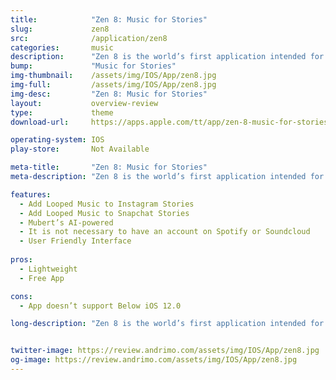 ```yaml
---
title:            "Zen 8: Music for Stories"
slug:             zen8
src:              /application/zen8
categories:       music
description:      "Zen 8 is the world’s first application intended for adding looped music to Instagram and Snapchat stories."
bump:             "Music for Stories"
img-thumbnail:    /assets/img/IOS/App/zen8.jpg
img-full:         /assets/img/IOS/App/zen8.jpg
img-desc:         "Zen 8: Music for Stories"
layout:           overview-review
type:             theme
download-url:     https://apps.apple.com/tt/app/zen-8-music-for-stories/id1451932156

operating-system: IOS
play-store:       Not Available

meta-title:       "Zen 8: Music for Stories"
meta-description: "Zen 8 is the world’s first application intended for adding looped music to Instagram and Snapchat stories."

features:
  - Add Looped Music to Instagram Stories
  - Add Looped Music to Snapchat Stories
  - Mubert’s AI-powered
  - It is not necessary to have an account on Spotify or Soundcloud
  - User Friendly Interface
  
pros:
  - Lightweight
  - Free App

cons:
  - App doesn’t support Below iOS 12.0

long-description: "Zen 8 is the world’s first application intended for adding looped music to Instagram and Snapchat stories. Mubert’s AI-powered product is yet another step in unfolding the full potential of generative music streams. The never-ending playlists tweaked to each specific user have no boundaries in the area of application: it can be equally enjoyed by the businesses, professional musicians and ordinary listeners. "


twitter-image: https://review.andrimo.com/assets/img/IOS/App/zen8.jpg
og-image: https://review.andrimo.com/assets/img/IOS/App/zen8.jpg
---
```

